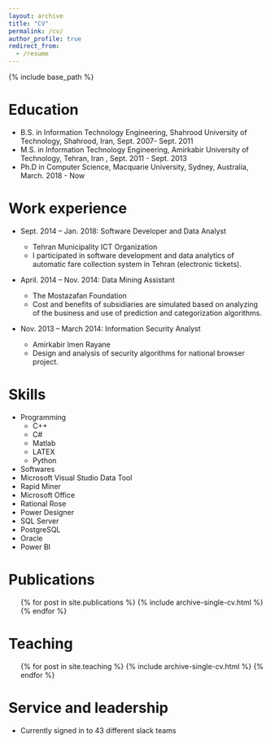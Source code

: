 ```yaml
---
layout: archive
title: "CV"
permalink: /cv/
author_profile: true
redirect_from:
  - /resume
---
```


{% include base_path %}

Education
======
* B.S. in Information Technology Engineering, Shahrood University of Technology, Shahrood, Iran, Sept. 2007- Sept.  2011
* M.S. in Information Technology Engineering, Amirkabir University of Technology, Tehran, Iran , Sept. 2011 - Sept.  2013
* Ph.D in Computer Science, Macquarie University, Sydney, Australia, March.  2018 - Now

Work experience
======
* Sept. 2014 – Jan. 2018: Software Developer and Data Analyst
  * Tehran Municipality ICT Organization 
  * I participated in software development and data analytics of automatic fare collection system in Tehran (electronic tickets).
  

* April. 2014 – Nov. 2014: Data Mining Assistant
  * The Mostazafan Foundation
  * Cost and benefits of subsidiaries are simulated based on analyzing of the business and use of prediction and categorization algorithms.
   
* Nov. 2013 – March 2014: Information Security Analyst
  * Amirkabir Imen Rayane
  * Design and analysis of security algorithms for national browser project.
  
  
Skills
======
* Programming
  * C++ 
  * C# 
  * Matlab 
  * LATEX
  * Python
* Softwares
 * Microsoft Visual Studio Data Tool
 * Rapid Miner
 * Microsoft Office
 * Rational Rose
 * Power Designer
 * SQL Server
 * PostgreSQL
 * Oracle
 * Power BI

Publications
======
  <ul>{% for post in site.publications %}
    {% include archive-single-cv.html %}
  {% endfor %}</ul>
  

Teaching
======
  <ul>{% for post in site.teaching %}
    {% include archive-single-cv.html %}
  {% endfor %}</ul>
  
Service and leadership
======
* Currently signed in to 43 different slack teams
